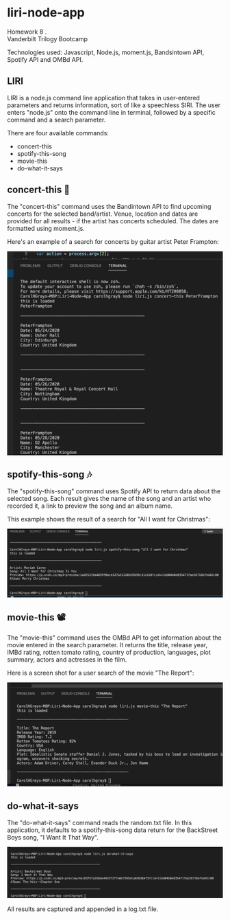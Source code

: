 # liri-node-app
Homework 8 .   
Vanderbilt Trilogy Bootcamp
  
Technologies used:  Javascript, Node.js, moment.js, Bandsintown API, Spotify API and OMBd API.


## LIRI

LIRI is a node.js command line application that takes in user-entered parameters and returns information, sort of like
a speechless SIRI.  The user enters "node.js" onto the command line in terminal, followed by a specific command and a search parameter.  

There are four available commands:
* concert-this
* spotify-this-song
* movie-this
* do-what-it-says

## concert-this :guitar:

The "concert-this" command uses the Bandintown API to find upcoming concerts for the selected band/artist.  Venue, location and dates are provided for all results - if the artist has concerts scheduled.  The dates are formatted using moment.js.

Here's an example of a search for concerts by guitar artist Peter Frampton:

![Image of concert-this](https://github.com/CarolHGray/liri-node-app/blob/master/Screenshot%202019-12-23%20at%2001.36.56.png)

## spotify-this-song :notes:

The "spotify-this-song" command uses Spotify API to return data about the selected song.  Each result gives the name of the song and an artist who recorded it, a link to preview the song and an album name. 

This example shows the result of a search for "All I want for Christmas":

![Image of movie-this](https://github.com/CarolHGray/liri-node-app/blob/master/Screenshot%202019-12-23%20at%2001.39.47.png)

## movie-this :film_projector:

The "movie-this" command uses the OMBd API to get information about the movie entered in the search parameter.  It returns the title, release year, IMBd rating, rotten tomato rating, country of production, languages, plot summary, actors and actresses in the film.

Here is a screen shot for a user search of the movie "The Report":

![Image of movie-this](https://github.com/CarolHGray/liri-node-app/blob/master/Screenshot%202019-12-23%20at%2001.40.15.png)

## do-what-it-says

The "do-what-it-says" command reads the random.txt file.  In this application, it defaults to a spotify-this-song data return for the BackStreet Boys song, "I Want It That Way".

![Image of do-what-it-says](https://github.com/CarolHGray/liri-node-app/blob/master/Screenshot%202019-12-23%20at%2001.41.58.png)


All results are captured and appended in a log.txt file.  
